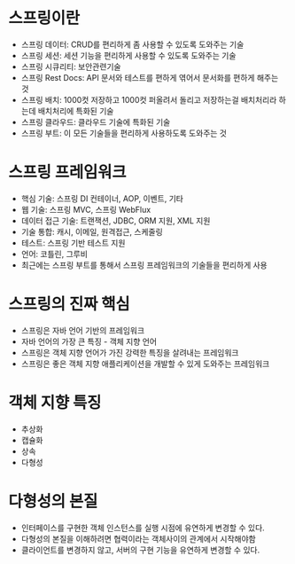# 스프링이란
- 스프링 데이터: CRUD를 편리하게 좀 사용할 수 있도록 도와주는 기술
- 스프링 세션: 세션 기능을 편리하게 사용할 수 있도록 도와주는 기술
- 스프링 시큐리티: 보안관련기술
- 스프링 Rest Docs: API 문서와 테스트를 편하게 엮어서 문서화를 편하게 해주는 것
- 스프링 배치: 1000컷 저장하고 1000컷 퍼올려서 돌리고 저장하는걸 배치처리라 하는데 배치처리에 특화된 기술
- 스프링 클라우드: 클라우드 기술에 특화된 기술
- 스프링 부트: 이 모든 기술들을 편리하게 사용하도록 도와주는 것

# 스프링 프레임워크
- 핵심 기술: 스프링 DI 컨테이너, AOP, 이벤트, 기타
- 웹 기술: 스프링 MVC, 스프링 WebFlux
- 데이터 접근 기술: 트랜잭션, JDBC, ORM 지원, XML 지원
- 기술 통합: 캐시, 이메일, 원격접근, 스케줄링
- 테스트: 스프링 기반 테스트 지원
- 언어: 코틀린, 그루비
- 최근에는 스프링 부트를 통해서 스프링 프레임워크의 기술들을 편리하게 사용

# 스프링의 진짜 핵심
- 스프링은 자바 언어 기반의 프레임워크
- 자바 언어의 가장 큰 특징 - 객체 지향 언어
- 스프링은 객체 지향 언어가 가진 강력한 특징을 살려내는 프레임워크
- 스프링은 좋은 객체 지향 애플리케이션을 개발할 수 있게 도와주는 프레임워크

# 객체 지향 특징
- 추상화
- 캡슐화
- 상속
- 다형성

# 다형성의 본질
- 인터페이스를 구현한 객체 인스턴스를 실행 시점에 유연하게 변경할 수 있다.
- 다형성의 본질을 이해하려면 협력이라는 객체사이의 관계에서 시작해야함
- 클라이언트를 변경하지 않고, 서버의 구현 기능을 유연하게 변경할 수 있다.

